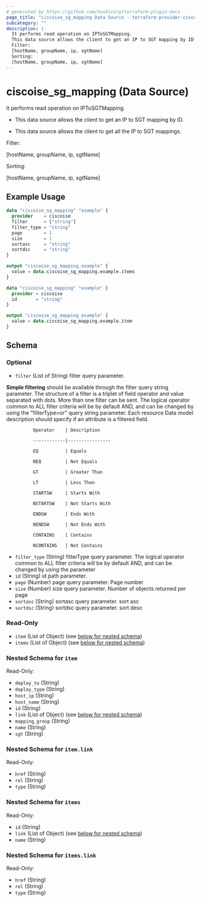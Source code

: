 ```yaml
---
# generated by https://github.com/hashicorp/terraform-plugin-docs
page_title: "ciscoise_sg_mapping Data Source - terraform-provider-ciscoise"
subcategory: ""
description: |-
  It performs read operation on IPToSGTMapping.
  This data source allows the client to get an IP to SGT mapping by ID.This data source allows the client to get all the IP to SGT mappings.
  Filter:
  [hostName, groupName, ip, sgtName]
  Sorting:
  [hostName, groupName, ip, sgtName]
---
```


# ciscoise_sg_mapping (Data Source)

It performs read operation on IPToSGTMapping.

- This data source allows the client to get an IP to SGT mapping by ID.

- This data source allows the client to get all the IP to SGT mappings.

Filter:

[hostName, groupName, ip, sgtName]

Sorting:

[hostName, groupName, ip, sgtName]

## Example Usage

```terraform
data "ciscoise_sg_mapping" "example" {
  provider    = ciscoise
  filter      = ["string"]
  filter_type = "string"
  page        = 1
  size        = 1
  sortasc     = "string"
  sortdsc     = "string"
}

output "ciscoise_sg_mapping_example" {
  value = data.ciscoise_sg_mapping.example.items
}

data "ciscoise_sg_mapping" "example" {
  provider = ciscoise
  id       = "string"
}

output "ciscoise_sg_mapping_example" {
  value = data.ciscoise_sg_mapping.example.item
}
```

<!-- schema generated by tfplugindocs -->
## Schema

### Optional

- `filter` (List of String) filter query parameter. 

**Simple filtering** should be available through the filter query string parameter. The structure of a filter is
a triplet of field operator and value separated with dots. More than one filter can be sent. The logical operator
common to ALL filter criteria will be by default AND, and can be changed by using the "filterType=or" query
string parameter. Each resource Data model description should specify if an attribute is a filtered field.



              Operator    | Description 

              ------------|----------------

              EQ          | Equals 

              NEQ         | Not Equals 

              GT          | Greater Than 

              LT          | Less Then 

              STARTSW     | Starts With 

              NSTARTSW    | Not Starts With 

              ENDSW       | Ends With 

              NENDSW      | Not Ends With 

              CONTAINS	  | Contains 

              NCONTAINS	  | Not Contains
- `filter_type` (String) filterType query parameter. The logical operator common to ALL filter criteria will be by default AND, and can be changed by using the parameter
- `id` (String) id path parameter.
- `page` (Number) page query parameter. Page number
- `size` (Number) size query parameter. Number of objects returned per page
- `sortasc` (String) sortasc query parameter. sort asc
- `sortdsc` (String) sortdsc query parameter. sort desc

### Read-Only

- `item` (List of Object) (see [below for nested schema](#nestedatt--item))
- `items` (List of Object) (see [below for nested schema](#nestedatt--items))

<a id="nestedatt--item"></a>
### Nested Schema for `item`

Read-Only:

- `deploy_to` (String)
- `deploy_type` (String)
- `host_ip` (String)
- `host_name` (String)
- `id` (String)
- `link` (List of Object) (see [below for nested schema](#nestedobjatt--item--link))
- `mapping_group` (String)
- `name` (String)
- `sgt` (String)

<a id="nestedobjatt--item--link"></a>
### Nested Schema for `item.link`

Read-Only:

- `href` (String)
- `rel` (String)
- `type` (String)



<a id="nestedatt--items"></a>
### Nested Schema for `items`

Read-Only:

- `id` (String)
- `link` (List of Object) (see [below for nested schema](#nestedobjatt--items--link))
- `name` (String)

<a id="nestedobjatt--items--link"></a>
### Nested Schema for `items.link`

Read-Only:

- `href` (String)
- `rel` (String)
- `type` (String)


